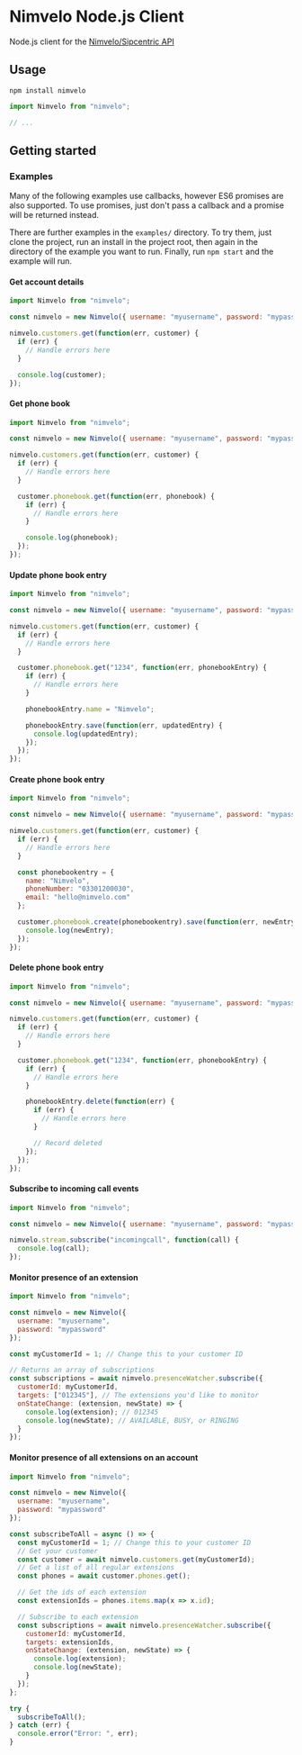 # Nimvelo Node.js Client

Node.js client for the [Nimvelo/Sipcentric API](https://developer.nimvelo.com/)

## Usage

```
npm install nimvelo
```

```js
import Nimvelo from "nimvelo";

// ...
```

## Getting started

### Examples

Many of the following examples use callbacks, however ES6 promises are also supported. To use promises, just don't pass a callback and a promise will be returned instead.

There are further examples in the `examples/` directory. To try them, just clone the project, run an install in the project root, then again in the directory of the example you want to run. Finally, run `npm start` and the example will run.

#### Get account details

```js
import Nimvelo from "nimvelo";

const nimvelo = new Nimvelo({ username: "myusername", password: "mypassword" });

nimvelo.customers.get(function(err, customer) {
  if (err) {
    // Handle errors here
  }

  console.log(customer);
});
```

#### Get phone book

```js
import Nimvelo from "nimvelo";

const nimvelo = new Nimvelo({ username: "myusername", password: "mypassword" });

nimvelo.customers.get(function(err, customer) {
  if (err) {
    // Handle errors here
  }

  customer.phonebook.get(function(err, phonebook) {
    if (err) {
      // Handle errors here
    }

    console.log(phonebook);
  });
});
```

#### Update phone book entry

```js
import Nimvelo from "nimvelo";

const nimvelo = new Nimvelo({ username: "myusername", password: "mypassword" });

nimvelo.customers.get(function(err, customer) {
  if (err) {
    // Handle errors here
  }

  customer.phonebook.get("1234", function(err, phonebookEntry) {
    if (err) {
      // Handle errors here
    }

    phonebookEntry.name = "Nimvelo";

    phonebookEntry.save(function(err, updatedEntry) {
      console.log(updatedEntry);
    });
  });
});
```

#### Create phone book entry

```js
import Nimvelo from "nimvelo";

const nimvelo = new Nimvelo({ username: "myusername", password: "mypassword" });

nimvelo.customers.get(function(err, customer) {
  if (err) {
    // Handle errors here
  }

  const phonebookentry = {
    name: "Nimvelo",
    phoneNumber: "03301200030",
    email: "hello@nimvelo.com"
  };

  customer.phonebook.create(phonebookentry).save(function(err, newEntry) {
    console.log(newEntry);
  });
});
```

#### Delete phone book entry

```js
import Nimvelo from "nimvelo";

const nimvelo = new Nimvelo({ username: "myusername", password: "mypassword" });

nimvelo.customers.get(function(err, customer) {
  if (err) {
    // Handle errors here
  }

  customer.phonebook.get("1234", function(err, phonebookEntry) {
    if (err) {
      // Handle errors here
    }

    phonebookEntry.delete(function(err) {
      if (err) {
        // Handle errors here
      }

      // Record deleted
    });
  });
});
```

#### Subscribe to incoming call events

```js
import Nimvelo from "nimvelo";

const nimvelo = new Nimvelo({ username: "myusername", password: "mypassword" });

nimvelo.stream.subscribe("incomingcall", function(call) {
  console.log(call);
});
```

#### Monitor presence of an extension

```js
import Nimvelo from "nimvelo";

const nimvelo = new Nimvelo({
  username: "myusername",
  password: "mypassword"
});

const myCustomerId = 1; // Change this to your customer ID

// Returns an array of subscriptions
const subscriptions = await nimvelo.presenceWatcher.subscribe({
  customerId: myCustomerId,
  targets: ["012345"], // The extensions you'd like to monitor
  onStateChange: (extension, newState) => {
    console.log(extension); // 012345
    console.log(newState); // AVAILABLE, BUSY, or RINGING
  }
});
```

#### Monitor presence of all extensions on an account

```js
import Nimvelo from "nimvelo";

const nimvelo = new Nimvelo({
  username: "myusername",
  password: "mypassword"
});

const subscribeToAll = async () => {
  const myCustomerId = 1; // Change this to your customer ID
  // Get your customer
  const customer = await nimvelo.customers.get(myCustomerId);
  // Get a list of all regular extensions
  const phones = await customer.phones.get();

  // Get the ids of each extension
  const extensionIds = phones.items.map(x => x.id);

  // Subscribe to each extension
  const subscriptions = await nimvelo.presenceWatcher.subscribe({
    customerId: myCustomerId,
    targets: extensionIds,
    onStateChange: (extension, newState) => {
      console.log(extension);
      console.log(newState);
    }
  });
};

try {
  subscribeToAll();
} catch (err) {
  console.error("Error: ", err);
}
```
